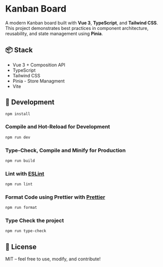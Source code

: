 # Kanban Board

A modern Kanban board built with **Vue 3**, **TypeScript**, and **Tailwind CSS**. This project demonstrates best practices in component architecture, reusability, and state management using **Pinia**.

## 📦 Stack

- Vue 3 + Composition API
- TypeScript
- Tailwind CSS
- Pinia - Store Managment
- Vite

## 🧪 Development

```sh
npm install
```

### Compile and Hot-Reload for Development

```sh
npm run dev
```

### Type-Check, Compile and Minify for Production

```sh
npm run build
```

### Lint with [ESLint](https://eslint.org/)

```sh
npm run lint
```

### Format Code using Prettier with [Prettier](https://prettier.io/)

```sh
npm run format
```

### Type Check the project

```sh
npm run type-check
```

## 📜 License

MIT – feel free to use, modify, and contribute!
